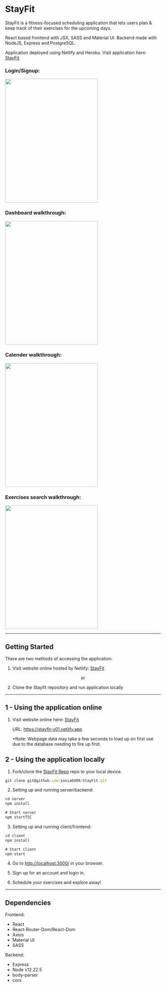 # StayFit

StayFit is a fitness-focused scheduling application that lets users plan & keep track of their exercises for the upcoming days.

React based frontend with JSX, SASS and Material UI. Backend made with NodeJS, Express and PostgreSQL.

Application deployed using Netlify and Heroku. Visit application here: [StayFit](https://stayfit-v01.netlify.app).

### Login/Signup:
<img src="https://github.com/sonia0409/StayFit/blob/master/docs/login.png?raw=true" width="300" height="400" />

### Dashboard walkthrough:

<img src="https://github.com/sonia0409/StayFit/blob/master/docs/dashboard.gif?raw=true" width="300" height="400" />

### Calender walkthrough:

<img src="https://github.com/sonia0409/StayFit/blob/master/docs/calender.gif?raw=true" width="300" height="400" />

### Exercises search walkthrough:

<img src="https://github.com/sonia0409/StayFit/blob/master/docs/exercises.gif?raw=true" width="300" height="400" />

___
## Getting Started
There are two methods of accessing the application:

1. Visit website online hosted by Netlify: [StayFit](https://stayfit-v01.netlify.app)

<p align="center">
  or
</p>

2. Clone the Stayfit repository and run application locally

___
## 1 - Using the application online

1. Visit website online here: [StayFit](https://stayfit-v01.netlify.app)

    URL: https://stayfit-v01.netlify.app

    *Note: Webpage data may take a few seconds to load up on first use due to the database needing to fire up first. 


## 2 - Using the application locally

1. Fork/clone the [StayFit Repo](https://github.com/sonia0409/StayFit) repo to your local device.

```js
git clone git@github.com:sonia0409/StayFit.git
```

2. Setting up and running server/backend:
```js
cd server
npm install

# Start server
npm startTSC
```

3. Setting up and running client/frontend:
```js
cd client
npm install

# Start client
npm start
```

4. Go to <http://localhost:3000/> in your browser.

5. Sign up for an account and login in. 

6. Schedule your exercises and explore away!
___
## Dependencies

Frontend:
- React
- React-Router-Dom/React-Dom
- Axios
- Material UI
- SASS

Backend:
- Express
- Node v12.22.5
- body-parser
- cors